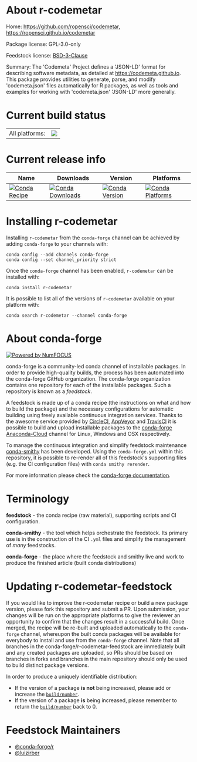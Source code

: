 About r-codemetar
=================

Home: https://github.com/ropensci/codemetar, https://ropensci.github.io/codemetar

Package license: GPL-3.0-only

Feedstock license: [BSD-3-Clause](https://github.com/conda-forge/r-codemetar-feedstock/blob/master/LICENSE.txt)

Summary: The 'Codemeta' Project defines a 'JSON-LD' format for describing software metadata, as detailed at <https://codemeta.github.io>. This package provides utilities to generate, parse, and modify 'codemeta.json' files automatically for R packages, as well as tools and examples for working with 'codemeta.json' 'JSON-LD' more generally.

Current build status
====================


<table><tr><td>All platforms:</td>
    <td>
      <a href="https://dev.azure.com/conda-forge/feedstock-builds/_build/latest?definitionId=8832&branchName=master">
        <img src="https://dev.azure.com/conda-forge/feedstock-builds/_apis/build/status/r-codemetar-feedstock?branchName=master">
      </a>
    </td>
  </tr>
</table>

Current release info
====================

| Name | Downloads | Version | Platforms |
| --- | --- | --- | --- |
| [![Conda Recipe](https://img.shields.io/badge/recipe-r--codemetar-green.svg)](https://anaconda.org/conda-forge/r-codemetar) | [![Conda Downloads](https://img.shields.io/conda/dn/conda-forge/r-codemetar.svg)](https://anaconda.org/conda-forge/r-codemetar) | [![Conda Version](https://img.shields.io/conda/vn/conda-forge/r-codemetar.svg)](https://anaconda.org/conda-forge/r-codemetar) | [![Conda Platforms](https://img.shields.io/conda/pn/conda-forge/r-codemetar.svg)](https://anaconda.org/conda-forge/r-codemetar) |

Installing r-codemetar
======================

Installing `r-codemetar` from the `conda-forge` channel can be achieved by adding `conda-forge` to your channels with:

```
conda config --add channels conda-forge
conda config --set channel_priority strict
```

Once the `conda-forge` channel has been enabled, `r-codemetar` can be installed with:

```
conda install r-codemetar
```

It is possible to list all of the versions of `r-codemetar` available on your platform with:

```
conda search r-codemetar --channel conda-forge
```


About conda-forge
=================

[![Powered by NumFOCUS](https://img.shields.io/badge/powered%20by-NumFOCUS-orange.svg?style=flat&colorA=E1523D&colorB=007D8A)](http://numfocus.org)

conda-forge is a community-led conda channel of installable packages.
In order to provide high-quality builds, the process has been automated into the
conda-forge GitHub organization. The conda-forge organization contains one repository
for each of the installable packages. Such a repository is known as a *feedstock*.

A feedstock is made up of a conda recipe (the instructions on what and how to build
the package) and the necessary configurations for automatic building using freely
available continuous integration services. Thanks to the awesome service provided by
[CircleCI](https://circleci.com/), [AppVeyor](https://www.appveyor.com/)
and [TravisCI](https://travis-ci.com/) it is possible to build and upload installable
packages to the [conda-forge](https://anaconda.org/conda-forge)
[Anaconda-Cloud](https://anaconda.org/) channel for Linux, Windows and OSX respectively.

To manage the continuous integration and simplify feedstock maintenance
[conda-smithy](https://github.com/conda-forge/conda-smithy) has been developed.
Using the ``conda-forge.yml`` within this repository, it is possible to re-render all of
this feedstock's supporting files (e.g. the CI configuration files) with ``conda smithy rerender``.

For more information please check the [conda-forge documentation](https://conda-forge.org/docs/).

Terminology
===========

**feedstock** - the conda recipe (raw material), supporting scripts and CI configuration.

**conda-smithy** - the tool which helps orchestrate the feedstock.
                   Its primary use is in the construction of the CI ``.yml`` files
                   and simplify the management of *many* feedstocks.

**conda-forge** - the place where the feedstock and smithy live and work to
                  produce the finished article (built conda distributions)


Updating r-codemetar-feedstock
==============================

If you would like to improve the r-codemetar recipe or build a new
package version, please fork this repository and submit a PR. Upon submission,
your changes will be run on the appropriate platforms to give the reviewer an
opportunity to confirm that the changes result in a successful build. Once
merged, the recipe will be re-built and uploaded automatically to the
`conda-forge` channel, whereupon the built conda packages will be available for
everybody to install and use from the `conda-forge` channel.
Note that all branches in the conda-forge/r-codemetar-feedstock are
immediately built and any created packages are uploaded, so PRs should be based
on branches in forks and branches in the main repository should only be used to
build distinct package versions.

In order to produce a uniquely identifiable distribution:
 * If the version of a package **is not** being increased, please add or increase
   the [``build/number``](https://docs.conda.io/projects/conda-build/en/latest/resources/define-metadata.html#build-number-and-string).
 * If the version of a package **is** being increased, please remember to return
   the [``build/number``](https://docs.conda.io/projects/conda-build/en/latest/resources/define-metadata.html#build-number-and-string)
   back to 0.

Feedstock Maintainers
=====================

* [@conda-forge/r](https://github.com/conda-forge/r/)
* [@luizirber](https://github.com/luizirber/)

